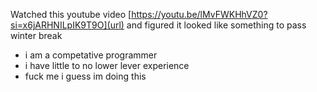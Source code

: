 Watched this youtube video [https://youtu.be/lMvFWKHhVZ0?si=x6jARHNILpIK9T9O](url) and figured it looked like something to pass winter break
- i am a competative programmer
- i have little to no lower lever experience
- fuck me i guess im doing this
